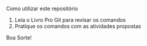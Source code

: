 Como utilizar este repositório

1. Leia o Livro Pro Git para revisar os comandos
2. Pratique os comandos com as atividades propostas

Boa Sorte!
